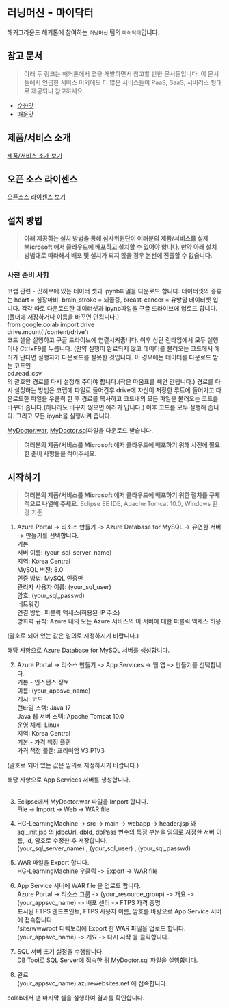 # `러닝머신` - `마이닥터`

해커그라운드 해커톤에 참여하는 `러닝머신` 팀의 `마이닥터`입니다.

## 참고 문서

> 아래 두 링크는 해커톤에서 앱을 개발하면서 참고할 만한 문서들입니다. 이 문서들에서 언급한 서비스 이외에도 더 많은 서비스들이 PaaS, SaaS, 서버리스 형태로 제공되니 참고하세요.

- [순한맛](./REFERENCES_BASIC.md)
- [매운맛](./REFERENCES_ADVANCED.md)

## 제품/서비스 소개

<!-- 아래 링크는 지우지 마세요 -->
[제품/서비스 소개 보기](TOPIC.md)
<!-- 위 링크는 지우지 마세요 -->

## 오픈 소스 라이센스

<!-- 아래 링크는 지우지 마세요 -->
[오픈소스 라이센스 보기](./LICENSE)
<!-- 위 링크는 지우지 마세요 -->

## 설치 방법

> **아래 제공하는 설치 방법을 통해 심사위원단이 여러분의 제품/서비스를 실제 Microsoft 애저 클라우드에 배포하고 설치할 수 있어야 합니다. 만약 아래 설치 방법대로 따라해서 배포 및 설치가 되지 않을 경우 본선에 진출할 수 없습니다.**

### 사전 준비 사항
코랩 관련 - 깃허브에 있는 데이터 셋과 ipynb파일을 다운로드 합니다. 데이터셋의 종류는 heart = 심장마비, brain_stroke = 뇌졸증, breast-cancer = 유방암 데이터셋 입니다. 각각 따로 다운로드한 데이터셋과 ipynb파일을 구글 드라이브에 업로드 합니다.(폴더에 저장하거나 이름을 바꾸면 안됩니다.) <br>
from google.colab import drive<br>
drive.mount('/content/drive')<br>
코드 셀을 실행하고 구글 드라이브에 연결시켜줍니다. 이후 상단 런타임에서 모두 실행이나 Ctrl+F9를 누릅니다. (만약 실행이 완료되지 않고 데이터를 불러오는 코드에서 에러가 난다면 실행자가 다운로드를 잘못한 것입니다. 이 경우에는 데이터를 다운로드 받는 코드인<br>pd.read_csv<br>
의 괄호안 경로를 다시 설정해 주어야 합니다.(작은 따움표를 빼면 안됩니다.) 경로를 다시 설정하는 방법은 코랩에 파일로 들어간후 drive에 자신이 저장한 루트에 들어가고 다운로드한 파일을 우클릭 한 후 경로를 복사하고 코드내의 모든 파일을 불러오는 코드를 바꾸어 줍니다.(하나라도 바꾸지 않으면 에러가 납니다.) 이후 코드를 모두 실행해 줍니다. 그리고 모든 ipynb을 실행시켜 줍니다.<br>

[MyDoctor.war](./MyDoctor.war), [MyDoctor.sql](./MyDoctor.sql)파일을 다운로드 받습니다.<br>

> **여러분의 제품/서비스를 Microsoft 애저 클라우드에 배포하기 위해 사전에 필요한 준비 사항들을 적어주세요.**

## 시작하기

> **여러분의 제품/서비스를 Microsoft 애저 클라우드에 배포하기 위한 절차를 구체적으로 나열해 주세요.**
Eclipse EE IDE, Apache Tomcat 10.0, Windows 환경 기준<br>

1. Azure Portal -> 리소스 만들기 -> Azure Database for MySQL -> 유연한 서버 -> 만들기를 선택합니다.<br>
기본<br>
서버 이름: (your_sql_server_name)<br>
지역: Korea Central<br>
MySQL 버전: 8.0<br>
인증 방법: MySQL 인증만<br>
관리자 사용자 이름: (your_sql_user)<br>
암호: (your_sql_passwd)<br>
네트워킹<br>
연결 방법: 퍼블릭 액세스(허용된 IP 주소)<br>
방화벽 규칙: Azure 내의  모든 Azure 서비스의 이 서버에 대한 퍼블릭 액세스 허용<br>

(괄호로 되어 있는 값은 임의로 지정하시기 바랍니다.)<br>

해당 사항으로 Azure Database for MySQL 서버를 생성합니다.<br>

2. Azure Portal -> 리소스 만들기 -> App Services -> 웹 앱 -> 만들기를 선택합니다.<br>
기본 - 인스턴스 정보<br>
이름: (your_appsvc_name)<br>
게시: 코드<br>
런타임 스택: Java 17<br>
Java 웹 서버 스택: Apache Tomcat 10.0<br>
운영 체제: Linux<br>
지역: Korea Central<br>
기본 - 가격 책정 플랜<br>
가격 책정 플랜: 프리미엄 V3 P1V3<br>

(괄호로 되어 있는 값은 임의로 지정하시기 바랍니다.)<br>

해당 사항으로 App Services 서버를 생성합니다.<br>
<br>

3. Eclipse에서 MyDoctor.war 파일을 Import 합니다.<br>
File -> Import -> Web -> WAR file<br>

4. HG-LearningMachine -> src -> main -> webapp -> header.jsp 와 sql_init.jsp 의 jdbcUrl, dbId, dbPass 변수의 특정 부분을 임의로 지정한 서버 이름, id, 암호로 수정한 후 저장합니다.<br>
(your_sql_server_name) , (your_sql_user) , (your_sql_passwd)<br>

5. WAR 파일을 Export 합니다.<br>
HG-LearningMachine 우클릭 -> Export -> WAR file<br>

6. App Service 서버에 WAR file 을 업로드 합니다.<br>
Azure Portal -> 리소스 그룹 -> (your_resource_group) -> 개요 -> (your_appsvc_name) -> 배포 센터 -> FTPS 자격 증명<br>
표시된 FTPS 엔드포인트, FTPS 사용자 이름, 암호를 바탕으로 App Service 서버에 접속합니다.<br>
/site/wwwroot 디렉토리에 Export 한 WAR 파일을 업로드 합니다.<br>
(your_appsvc_name) -> 개요 -> 다시 시작 을 클릭합니다.<br>

7. SQL 서버 초기 설정을 수행합니다.<br>
DB Tool로 SQL Server에 접속한 뒤 MyDoctor.sql 파일을 실행합니다.<br>

8. 완료<br>
(your_appsvc_name).azurewebsites.net 에 접속합니다.<br>

colab에서 맨 마지막 셀을 실행하여 결과를 확인합니다.<br>
